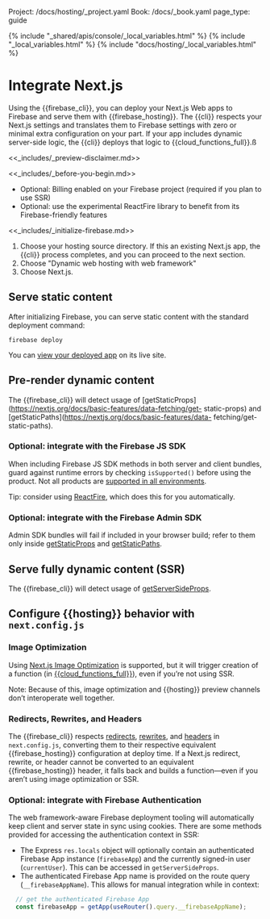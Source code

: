 Project: /docs/hosting/_project.yaml
Book: /docs/_book.yaml
page_type: guide

{% include "_shared/apis/console/_local_variables.html" %}
{% include "_local_variables.html" %}
{% include "docs/hosting/_local_variables.html" %}

<link rel="stylesheet" type="text/css" href="/styles/docs.css" />

# Integrate Next.js

Using the {{firebase_cli}}, you can deploy your Next.js Web apps to Firebase and
serve them with {{firebase_hosting}}.  The {{cli}} respects your Next.js settings and
translates them to Firebase settings with zero or minimal extra configuration on
your part. If your app includes dynamic server-side logic, the {{cli}} deploys that
logic to {{cloud_functions_full}}.ß

<<_includes/_preview-disclaimer.md>>

<<_includes/_before-you-begin.md>>
* Optional: Billing enabled on your Firebase project
  (required if you plan to use SSR)
* Optional: use the experimental ReactFire library to benefit from its
  Firebase-friendly features

<<_includes/_initialize-firebase.md>>
1.  Choose your hosting source directory. If this an existing Next.js app,
   the {{cli}} process completes, and you can proceed to the next section.
1. Choose "Dynamic web hosting with web framework"
1. Choose Next.js.

## Serve static content

After initializing Firebase, you can serve static content with the standard
deployment command:

```shell
firebase deploy
```

You can [view your deployed app](/docs/hosting/test-preview-deploy#view-changes)
on its live site.

## Pre-render dynamic content

The {{firebase_cli}} will detect usage of
[getStaticProps](https://nextjs.org/docs/basic-features/data-fetching/get-
static-props) and [getStaticPaths](https://nextjs.org/docs/basic-features/data-
fetching/get-static-paths).

### Optional: integrate with the Firebase JS SDK

When including Firebase JS SDK methods in both server and client bundles, guard
against runtime errors by checking `isSupported()` before using the product.
Not all products are [supported in all environments](/docs/web/environments-js-sdk#other_environments).

Tip: consider using
[ReactFire](https://github.com/FirebaseExtended/reactfire#reactfire), which does
this for you automatically.

### Optional: integrate with the Firebase Admin SDK

Admin SDK bundles will fail if included in your browser build;  refer to them
only inside [getStaticProps](https://nextjs.org/docs/basic-features/data-fetching/get-static-props)
and [getStaticPaths](https://nextjs.org/docs/basic-features/data-fetching/get-static-paths).

## Serve fully dynamic content (SSR)

The {{firebase_cli}} will detect usage of
[getServerSideProps](https://nextjs.org/docs/basic-features/data-fetching/get-server-side-props).

## Configure {{hosting}} behavior with `next.config.js`

### Image Optimization

Using [Next.js Image Optimization](https://nextjs.org/docs/basic-features/image-optimization)
is supported, but it will trigger creation of a function
(in [{{cloud_functions_full}}](/docs/functions/)), even if you’re not using SSR.

Note: Because of this, image optimization and {{hosting}} preview channels don’t
interoperate well together.

### Redirects, Rewrites, and Headers

The {{firebase_cli}} respects [redirects](https://nextjs.org/docs/api-reference/next.config.js/redirects),
[rewrites](https://nextjs.org/docs/api-reference/next.config.js/rewrites), and
[headers](https://nextjs.org/docs/api-reference/next.config.js/headers) in
`next.config.js`, converting them to their
respective equivalent {{firebase_hosting}} configuration at deploy time. If a
Next.js redirect, rewrite, or header cannot be converted to an equivalent
{{firebase_hosting}} header, it falls back and builds a function—even if you
aren’t using image optimization or SSR.

### Optional: integrate with Firebase Authentication

The web framework-aware Firebase deployment tooling will automatically keep
client and server state in sync using cookies. There are some methods provided
for accessing the authentication context in SSR:

* The Express `res.locals` object will optionally contain an authenticated
  Firebase App instance (`firebaseApp`) and the currently signed-in user
  (`currentUser`).  This can be accessed in `getServerSideProps`.
* The authenticated Firebase App name is provided on the route query
  (`__firebaseAppName`). This allows for manual integration while in context:

```typescript
  // get the authenticated Firebase App
  const firebaseApp = getApp(useRouter().query.__firebaseAppName);
```

